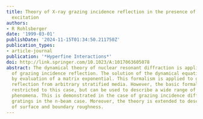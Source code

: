 ```yaml
---
title: Theory of X-ray grazing incidence reflection in the presence of nuclear resonance
  excitation
authors:
- R Rohlsberger
date: '1999-03-01'
publishDate: '2024-11-15T01:34:50.211750Z'
publication_types:
- article-journal
publication: '*Hyperfine Interactions*'
doi: http://link.springer.com/10.1023/A:1017063605078
abstract: The dynamical theory of nuclear resonant diffraction is applied to the case
  of grazing incidence reflection. The solution of the dynamical equations is obtained
  by evaluation of a matrix exponential. This formalism is applied to grazing incidence
  reflection from arbitrary stratified media. However, the basic formalism is not
  restricted to this case, but can be used to describe a wide range of diffraction
  phenomena. This is demonstrated in the case of grazing incidence diffraction from
  gratings in the n-beam case. Moreover, the theory is extended to describe the influence
  of surface and boundary roughness.
---
```


